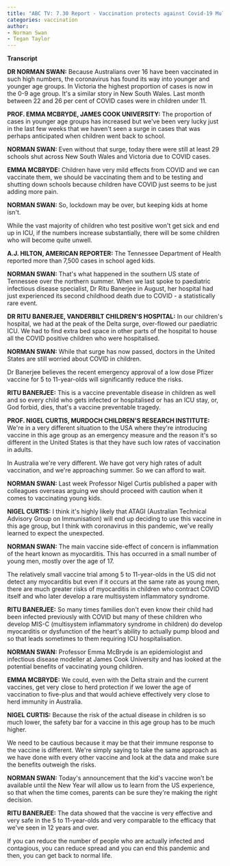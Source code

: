 ```yaml
---
title: "ABC TV: 7.30 Report - Vaccination protects against Covid-19 Multisystem Inflammatory Disorder in kids"
categories: vaccination
author:
- Norman Swan
- Tegan Taylor
---
```




**Transcript**

**DR NORMAN SWAN:** Because Australians over 16 have been vaccinated in such high numbers, the coronavirus has found its way into younger and younger age groups.
In Victoria the highest proportion of cases is now in the 0-9 age group. It's a similar story in New South Wales. Last month between 22 and 26 per cent of COVID cases were in children under 11.

**PROF. EMMA MCBRYDE, JAMES COOK UNIVERSITY:** The proportion of cases in younger age groups has increased but we've been very lucky just in the last few weeks that we haven't seen a surge in cases that was perhaps anticipated when children went back to school.

**NORMAN SWAN:** Even without that surge, today there were still at least 29 schools shut across New South Wales and Victoria due to COVID cases.

**EMMA MCBRYDE:** Children have very mild effects from COVID and we can vaccinate them, we should be vaccinating them and to be testing and shutting down schools because children have COVID just seems to be just adding more pain.

**NORMAN SWAN:** So, lockdown may be over, but keeping kids at home isn't.

While the vast majority of children who test positive won't get sick and end up in ICU, if the numbers increase substantially, there will be some children who will become quite unwell.

**A.J. HILTON, AMERICAN REPORTER:** The Tennessee Department of Health reported more than 7,500 cases in school aged kids.

**NORMAN SWAN:** That's what happened in the southern US state of Tennessee over the northern summer. When we last spoke to paediatric infectious disease specialist, Dr Ritu Banerjee in August, her hospital had just experienced its second childhood death due to COVID - a statistically rare event.

**DR RITU BANERJEE, VANDERBILT CHILDREN'S HOSPITAL:** In our children's hospital, we had at the peak of the Delta surge, over-flowed our paediatric ICU. We had to find extra bed space in other parts of the hospital to house all the COVID positive children who were hospitalised.

**NORMAN SWAN:** While that surge has now passed, doctors in the United States are still worried about COVID in children.

Dr Banerjee believes the recent emergency approval of a low dose Pfizer vaccine for 5 to 11-year-olds will significantly reduce the risks.

**RITU BANERJEE:** This is a vaccine preventable disease in children as well and so every child who gets infected or hospitalised or has an ICU stay, or, God forbid, dies, that's a vaccine preventable tragedy.

**PROF. NIGEL CURTIS, MURDOCH CHILDREN'S RESEARCH INSTITUTE:** We're in a very different situation to the USA where they're introducing vaccine in this age group as an emergency measure and the reason it's so different in the United States is that they have such low rates of vaccination in adults.

In Australia we're very different. We have got very high rates of adult vaccination, and we're approaching summer. So we can afford to wait.

**NORMAN SWAN:** Last week Professor Nigel Curtis published a paper with colleagues overseas arguing we should proceed with caution when it comes to vaccinating young kids.

**NIGEL CURTIS:** I think it's highly likely that ATAGI (Australian Technical Advisory Group on Immunisation) will end up deciding to use this vaccine in this age group, but I think with coronavirus in this pandemic, we've really learned to expect the unexpected.

**NORMAN SWAN:** The main vaccine side-effect of concern is inflammation of the heart known as myocarditis. This has occurred in a small number of young men, mostly over the age of 17.

The relatively small vaccine trial among 5 to 11-year-olds in the US did not detect any myocarditis but even if it occurs at the same rate as young men, there are much greater risks of myocarditis in children who contract COVID itself and who later develop a rare multisystem inflammatory syndrome.

**RITU BANERJEE:** So many times families don't even know their child had been infected previously with COVID but many of these children who develop MIS-C (multisystem inflammatory syndrome in children) do develop myocarditis or dysfunction of the heart's ability to actually pump blood and so that leads sometimes to them requiring ICU hospitalisation.

**NORMAN SWAN:** Professor Emma McBryde is an epidemiologist and infectious disease modeller at James Cook University and has looked at the potential benefits of vaccinating young children.

**EMMA MCBRYDE:** We could, even with the Delta strain and the current vaccines, get very close to herd protection if we lower the age of vaccination to five-plus and that would achieve effectively very close to herd immunity in Australia.

**NIGEL CURTIS:** Because the risk of the actual disease in children is so much lower, the safety bar for a vaccine in this age group has to be much higher.

We need to be cautious because it may be that their immune response to the vaccine is different. We're simply saying to take the same approach as we have done with every other vaccine and look at the data and make sure the benefits outweigh the risks.

**NORMAN SWAN:** Today's announcement that the kid's vaccine won't be available until the New Year will allow us to learn from the US experience, so that when the time comes, parents can be sure they're making the right decision.

**RITU BANERJEE:** The data showed that the vaccine is very effective and very safe in the 5 to 11-year-olds and very comparable to the efficacy that we've seen in 12 years and over.

If you can reduce the number of people who are actually infected and contagious, you can reduce spread and you can end this pandemic and then, you can get back to normal life.
